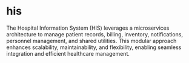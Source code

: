 # his

The Hospital Information System (HIS) leverages a microservices architecture to manage patient records, billing, inventory, notifications, personnel management, and shared utilities. This modular approach enhances scalability, maintainability, and flexibility, enabling seamless integration and efficient healthcare management.
